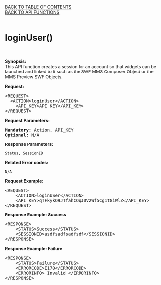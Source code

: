 <a href="/1.3/CONTENTS.md">BACK TO TABLE OF CONTENTS</a>
<BR>
<a href="API%20FUNCTIONS.md">BACK TO API FUNCTIONS</a>
<BR>
<BR>

<h1>loginUser()</h1>
<BR>

<p><strong>Synopsis:</strong><br />
This API function creates a session for an account so that widgets can be launched and linked to it such as the SWF MMS Composer Object or the MMS Preview SWF Objects.</p>
<div><strong>Request:</strong></div>
<pre>&lt;REQUEST&gt;
  &lt;ACTION&gt;loginUser&lt;/ACTION&gt;
	&lt;API_KEY&gt;API KEY&lt;/API_KEY&gt;
&lt;/REQUEST&gt;</pre>
<div><strong>Request Parameters:</strong></div>
<pre><strong>Mandatory:</strong> Action, API_KEY
<strong>Optional:</strong> N/A</pre>
<strong>Response Parameters:</strong><br />

    Status, SessionID
    
<strong>Related Error codes:</strong> 

    N/A

<div><strong>Request Example:</strong></div>
<pre>&lt;REQUEST&gt;
	&lt;ACTION&gt;loginUSer&lt;/ACTION&gt;
	&lt;API_KEY&gt;qTFkykO9JTfahCOqJ0V2Wf5Cg1t8iWlZ&lt;/API_KEY&gt;
&lt;/REQUEST&gt;</pre>
<div><strong>Response Example: Success</strong></div>
<pre>&lt;RESPONSE&gt;
	&lt;STATUS&gt;Success&lt;/STATUS&gt;
	&lt;SESSIONID&gt;asdfsadfsadfsdf&lt;/SESSIONID&gt;
&lt;/RESPONSE&gt;</pre>
<div><strong>Response Example: Failure</strong></div>
<pre>&lt;RESPONSE&gt;
	&lt;STATUS&gt;Failure&lt;/STATUS&gt;
	&lt;ERRORCODE&gt;E170&lt;/ERRORCODE&gt;
	&lt;ERRORINFO&gt; Invalid &lt;/ERRORINFO&gt;
&lt;/RESPONSE&gt;</pre>
